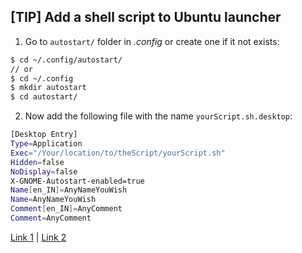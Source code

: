 ## [TIP] Add a shell script to Ubuntu launcher

1. Go to `autostart/` folder in *.config* or create one if it not exists:

```bash
$ cd ~/.config/autostart/
// or
$ cd ~/.config
$ mkdir autostart
$ cd autostart/
```

2. Now add the following file with the name `yourScript.sh.desktop`: 

```bash
[Desktop Entry]
Type=Application
Exec="/Your/location/to/theScript/yourScript.sh"
Hidden=false
NoDisplay=false
X-GNOME-Autostart-enabled=true
Name[en_IN]=AnyNameYouWish
Name=AnyNameYouWish
Comment[en_IN]=AnyComment
Comment=AnyComment
```

[Link 1](https://askubuntu.com/questions/598195/how-to-add-a-script-to-startup-applications-from-the-command-line) | 
[Link 2](https://unix.stackexchange.com/questions/497173/how-to-automatically-start-rescuetime-on-startup-tried-crontab-and-rc-local)

